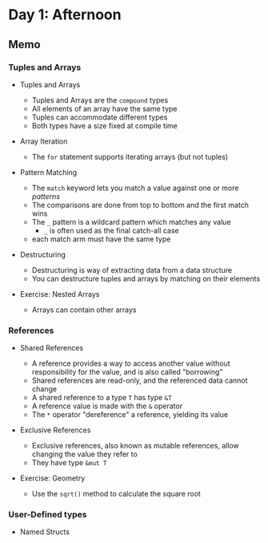 # Day 1: Afternoon

## Memo

### Tuples and Arrays

- Tuples and Arrays
    - Tuples and Arrays are the `compound` types
    - All elements of an array have the same type
    - Tuples can accommodate different types
    - Both types have a size fixed at compile time

- Array Iteration
    - The `for` statement supports iterating arrays (but not tuples)

- Pattern Matching
    - The `match` keyword lets you match a value against one or more *patterns*
    - The comparisons are done from top to bottom and the first match wins
    - The `_` pattern is a wildcard pattern which matches any value
        - `_` is often used as the final catch-all case
    - each match arm must have the same type

- Destructuring
    - Destructuring is way of extracting data from a data structure
    - You can destructure tuples and arrays by matching on their elements

- Exercise: Nested Arrays
    - Arrays can contain other arrays

### References

- Shared References
    - A reference provides a way to access another value without responsibility for the value, and is also called "borrowing"
    - Shared references are read-only, and the referenced data cannot change
    - A shared reference to a type `T` has type `&T`
    - A reference value is made with the `&` operator
    - The `*` operator "dereference" a reference, yielding its value

- Exclusive References
    - Exclusive references, also known as mutable references, allow changing the value they refer to
    - They have type `&mut T`

- Exercise: Geometry
    - Use the `sqrt()` method to calculate the square root

### User-Defined types

- Named Structs
